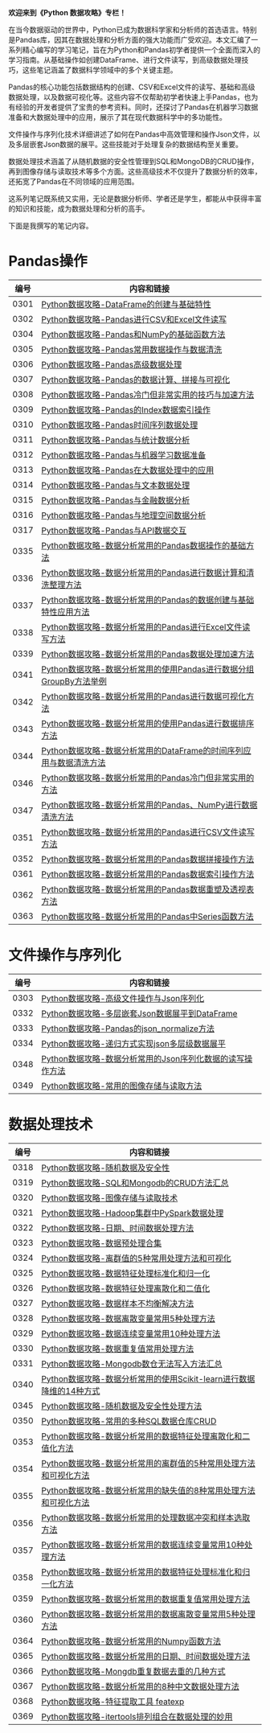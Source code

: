 **欢迎来到《Python 数据攻略》专栏！**

在当今数据驱动的世界中，Python已成为数据科学家和分析师的首选语言。特别是Pandas库，因其在数据处理和分析方面的强大功能而广受欢迎。本文汇编了一系列精心编写的学习笔记，旨在为Python和Pandas初学者提供一个全面而深入的学习指南。从基础操作如创建DataFrame、进行文件读写，到高级数据处理技巧，这些笔记涵盖了数据科学领域中的多个关键主题。

Pandas的核心功能包括数据结构的创建、CSV和Excel文件的读写、基础和高级数据处理，以及数据可视化等。这些内容不仅帮助初学者快速上手Pandas，也为有经验的开发者提供了宝贵的参考资料。同时，还探讨了Pandas在机器学习数据准备和大数据处理中的应用，展示了其在现代数据科学中的多功能性。

文件操作与序列化技术详细讲述了如何在Pandas中高效管理和操作Json文件，以及多层嵌套Json数据的展平。这些技能对于处理复杂的数据结构至关重要。

数据处理技术涵盖了从随机数据的安全性管理到SQL和MongoDB的CRUD操作，再到图像存储与读取技术等多个方面。这些高级技术不仅提升了数据分析的效率，还拓宽了Pandas在不同领域的应用范围。

这系列笔记既系统又实用，无论是数据分析师、学者还是学生，都能从中获得丰富的知识和技能，成为数据处理和分析的高手。
 
下面是我撰写的笔记内容。

# Pandas操作

|编号|内容和链接| 
| ---- | ---- |
|0301|[Python数据攻略-DataFrame的创建与基础特性](https://datayang.blog.csdn.net/article/details/133488804)|
|0302|[Python数据攻略-Pandas进行CSV和Excel文件读写](https://datayang.blog.csdn.net/article/details/133499838)|
|0304|[Python数据攻略-Pandas和NumPy的基础函数方法](https://datayang.blog.csdn.net/article/details/133555638)|
|0305|[Python数据攻略-Pandas常用数据操作与数据清洗](https://datayang.blog.csdn.net/article/details/133557215)|
|0306|[Python数据攻略-Pandas高级数据处理](https://datayang.blog.csdn.net/article/details/133559166)|
|0307|[Python数据攻略-Pandas的数据计算、拼接与可视化](https://datayang.blog.csdn.net/article/details/133573813)|
|0308|[Python数据攻略-Pandas冷门但非常实用的技巧与加速方法](https://datayang.blog.csdn.net/article/details/133574296)|
|0309|[Python数据攻略-Pandas的Index数据索引操作](https://datayang.blog.csdn.net/article/details/133574856)|
|0310|[Python数据攻略-Pandas时间序列数据处理](https://datayang.blog.csdn.net/article/details/133575202)|
|0311|[Python数据攻略-Pandas与统计数据分析](https://datayang.blog.csdn.net/article/details/133576111)|
|0312|[Python数据攻略-Pandas与机器学习数据准备](https://datayang.blog.csdn.net/article/details/133577384)|
|0313|[Python数据攻略-Pandas在大数据处理中的应用](https://datayang.blog.csdn.net/article/details/133577818)|
|0314|[Python数据攻略-Pandas与文本数据处理](https://datayang.blog.csdn.net/article/details/133578083)|
|0315|[Python数据攻略-Pandas与金融数据分析](https://datayang.blog.csdn.net/article/details/133578171)|
|0316|[Python数据攻略-Pandas与地理空间数据分析](https://datayang.blog.csdn.net/article/details/133578337)|
|0317|[Python数据攻略-Pandas与API数据交互](https://datayang.blog.csdn.net/article/details/133578426)|
|0335|[Python数据攻略-数据分析常用的Pandas数据操作的基础方法](https://datayang.blog.csdn.net/article/details/131050315)|
|0336|[Python数据攻略-数据分析常用的Pandas进行数据计算和清洗整理方法](https://datayang.blog.csdn.net/article/details/131050346)|
|0337|[Python数据攻略-数据分析常用的Pandas的数据创建与基础特性应用方法](https://datayang.blog.csdn.net/article/details/131050299)|
|0338|[Python数据攻略-数据分析常用的Pandas进行Excel文件读写方法](https://datayang.blog.csdn.net/article/details/126031916)|
|0339|[Python数据攻略-数据分析常用的Pandas数据处理加速方法](https://datayang.blog.csdn.net/article/details/124886447)|
|0341|[Python数据攻略-数据分析常用的使用Pandas进行数据分组GroupBy方法举例](https://datayang.blog.csdn.net/article/details/124884920)|
|0342|[Python数据攻略-数据分析常用的Pandas进行数据可视化方法](https://datayang.blog.csdn.net/article/details/124883074)|
|0343|[Python数据攻略-数据分析常用的使用Pandas进行数据排序方法](https://datayang.blog.csdn.net/article/details/124865900)|
|0344|[Python数据攻略-数据分析常用的DataFrame的时间序列应用与数据清洗方法](https://datayang.blog.csdn.net/article/details/124841069)|
|0346|[Python数据攻略-数据分析常用的Pandas冷门但非常实用的方法](https://datayang.blog.csdn.net/article/details/124816705)|
|0347|[Python数据攻略-数据分析常用的Pandas、NumPy进行数据清洗方法](https://datayang.blog.csdn.net/article/details/124779452)|
|0351|[Python数据攻略-数据分析常用的Pandas进行CSV文件读写方法](https://datayang.blog.csdn.net/article/details/124560882)|
|0352|[Python数据攻略-数据分析常用的Pandas数据拼接操作方法](https://datayang.blog.csdn.net/article/details/124269511)|
|0361|[Python数据攻略-数据分析常用的Pandas数据索引操作方法](https://datayang.blog.csdn.net/article/details/117772537)|
|0362|[Python数据攻略-数据分析常用的Pandas数据重塑及透视表方法](https://datayang.blog.csdn.net/article/details/117789213)|
|0363|[Python数据攻略-数据分析常用的Pandas中Series函数方法](https://datayang.blog.csdn.net/article/details/117768392)|

# 文件操作与序列化

|编号|内容和链接| 
| ---- | ---- |
|0303|[Python数据攻略-高级文件操作与Json序列化](https://datayang.blog.csdn.net/article/details/133554839)|
|0332|[Python数据攻略-多层嵌套Json数据展平到DataFrame](https://datayang.blog.csdn.net/article/details/133607905)|
|0333|[Python数据攻略-Pandas的json_normalize方法](https://datayang.blog.csdn.net/article/details/127859968)|
|0334|[Python数据攻略-递归方式实现json多层级数据展平](https://datayang.blog.csdn.net/article/details/133736486)|
|0348|[Python数据攻略-数据分析常用的Json序列化数据的读写操作方法](https://datayang.blog.csdn.net/article/details/124779091)|
|0349|[Python数据攻略-常用的图像存储与读取方法](https://datayang.blog.csdn.net/article/details/124623391)|

# 数据处理技术

|编号|内容和链接| 
| ---- | ---- |
|0318|[Python数据攻略-随机数据及安全性](https://datayang.blog.csdn.net/article/details/133582889)|
|0319|[Python数据攻略-SQL和Mongodb的CRUD方法汇总](https://datayang.blog.csdn.net/article/details/133582963)|
|0320|[Python数据攻略-图像存储与读取技术](https://datayang.blog.csdn.net/article/details/133583161)|
|0321|[Python数据攻略-Hadoop集群中PySpark数据处理](https://datayang.blog.csdn.net/article/details/133583368)|
|0322|[Python数据攻略-日期、时间数据处理方法](https://datayang.blog.csdn.net/article/details/133583578)|
|0323|[Python数据攻略-数据预处理合集](https://datayang.blog.csdn.net/article/details/133583813)|
|0324|[Python数据攻略-离群值的5种常用处理方法和可视化](https://datayang.blog.csdn.net/article/details/133602322)|
|0325|[Python数据攻略-数据特征处理标准化和归一化](https://datayang.blog.csdn.net/article/details/133602528)|
|0326|[Python数据攻略-数据特征处理离散化和二值化](https://datayang.blog.csdn.net/article/details/133602605)|
|0327|[Python数据攻略-数据样本不均衡解决方法](https://datayang.blog.csdn.net/article/details/133602885)|
|0328|[Python数据攻略-数据离散变量常用5种处理方法](https://datayang.blog.csdn.net/article/details/133603044)|
|0329|[Python数据攻略-数据连续变量常用10种处理方法](https://datayang.blog.csdn.net/article/details/133603229)|
|0330|[Python数据攻略-数据重复值常用处理方法](https://datayang.blog.csdn.net/article/details/133603229)|
|0331|[Python数据攻略-Mongodb数仓无法写入方法汇总](https://datayang.blog.csdn.net/article/details/133607665)|
|0340|[Python数据攻略-数据分析常用的使用Scikit-learn进行数据降维的14种方式](https://datayang.blog.csdn.net/article/details/127439181)|
|0345|[Python数据攻略-随机数据及安全性处理方法](https://datayang.blog.csdn.net/article/details/124819672)|
|0350|[Python数据攻略-常用的多种SQL数据仓库CRUD](https://datayang.blog.csdn.net/article/details/124584803)|
|0353|[Python数据攻略-数据分析常用的数据特征处理离散化和二值化方法](https://datayang.blog.csdn.net/article/details/118802121)|
|0354|[Python数据攻略-数据分析常用的离群值的5种常用处理方法和可视化方法](https://datayang.blog.csdn.net/article/details/118528226)|
|0355|[Python数据攻略-数据分析常用的缺失值的8种常用处理方法和可视化方法](https://datayang.blog.csdn.net/article/details/118481646)|
|0356|[Python数据攻略-数据分析常用的处理数据冲突和样本选取方法](https://datayang.blog.csdn.net/article/details/118464382)|
|0357|[Python数据攻略-数据分析常用的数据连续变量常用10种处理方法](https://datayang.blog.csdn.net/article/details/118056663)|
|0358|[Python数据攻略-数据分析常用的数据特征处理标准化和归一化方法](https://datayang.blog.csdn.net/article/details/118065841)|
|0359|[Python数据攻略-数据分析常用的数据重复值常用处理方法](https://datayang.blog.csdn.net/article/details/118463674)|
|0360|[Python数据攻略-数据分析常用的数据离散变量常用5种处理方法](https://datayang.blog.csdn.net/article/details/118463931)|
|0364|[Python数据攻略-数据分析常用的Numpy函数方法](https://datayang.blog.csdn.net/article/details/117715448)|
|0365|[Python数据攻略-数据分析常用的日期、时间数据处理方法](https://datayang.blog.csdn.net/article/details/113772469)|
|0366|[Python数据攻略-Mongdb重复数据去重的几种方式](https://datayang.blog.csdn.net/article/details/108193616)|
|0367|[Python数据攻略-数据分析常用的8种中文数据处理方法](https://datayang.blog.csdn.net/article/details/124628927)|
|0368|[Python数据攻略-特征提取工具 featexp](https://datayang.blog.csdn.net/article/details/135727721)|
|0369|[Python数据攻略-itertools排列组合在数据处理的妙用](https://datayang.blog.csdn.net/article/details/135727492)|

